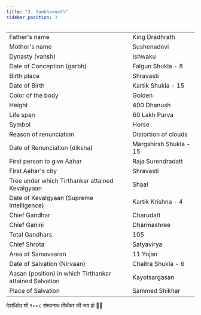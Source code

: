 ```yaml
---
title: "3. Sambhavnath"
sidebar_position: 3
---
```


|   |   |
|---|---|
| Father's name | King Dradhrath |
| Mother's name | Sushenadevi |
| Dynasty (vansh) | Ishwaku |
| Date of Conception (garbh) | Falgun Shukla - 8 |
| Birth place | Shravasti |
| Date of Birth | Kartik Shukla - 15 |
| Color of the body | Golden |
| Height | 400 Dhanush |
| Life span | 60 Lakh Purva |
| Symbol | Horse |
| Reason of renunciation | Distortion of clouds |
| Date of Renunciation (diksha) | Margshirsh Shukla - 15 |
| First person to give Aahar | Raja Surendradatt |
| First Aahar's city | Shravasti |
| Tree under which Tirthankar attained Kevalgyaan | Shaal |
| Date of Kevalgyaan (Supreme Intelligence) | Kartik Krishna - 4 |
| Chief Gandhar | Charudatt |
| Chief Ganini | Dharmashree |
| Total Gandhars | 105 |
| Chief Shrota | Satyavirya |
| Area of Samavsaran | 11 Yojan |
| Date of Salvation (Nirvaan) | Chaitra Shukla - 6 |
| Aasan (position) in which Tirthankar attained Salvation | Kayotsargasan |
| Place of Salvation | Sammed Shikhar |

<p style={{textAlign: "center", fontWeight: 'bold'}}>देवाधिदेव श्री १००८ संभवनाथ तीर्थंकर की जय हो 🙏🏻</p>